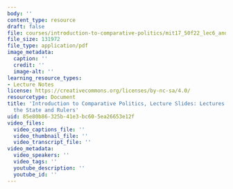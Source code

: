 ```yaml
---
body: ''
content_type: resource
draft: false
file: courses/introduction-to-comparative-politics/mit17_50f22_lec6_and_lec7.pdf
file_size: 131972
file_type: application/pdf
image_metadata:
  caption: ''
  credit: ''
  image-alt: ''
learning_resource_types:
- Lecture Notes
license: https://creativecommons.org/licenses/by-nc-sa/4.0/
resourcetype: Document
title: 'Introduction to Comparative Politics, Lecture Slides: Lectures 6 and 7, Constraining
  the State and Rulers'
uid: 85e80b86-325b-41e3-bc60-5ea26653e12f
video_files:
  video_captions_file: ''
  video_thumbnail_file: ''
  video_transcript_file: ''
video_metadata:
  video_speakers: ''
  video_tags: ''
  youtube_description: ''
  youtube_id: ''
---
```

